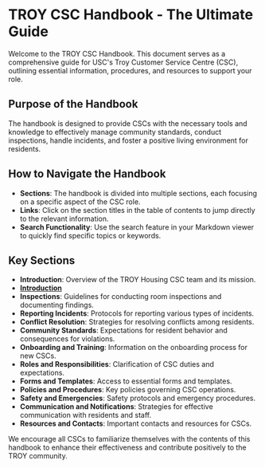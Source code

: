 # TROY CSC Handbook - The Ultimate Guide
Welcome to the TROY CSC Handbook. This document serves as a comprehensive guide for USC's Troy Customer Service Centre (CSC), outlining essential information, procedures, and resources to support your role.

## Purpose of the Handbook
The handbook is designed to provide CSCs with the necessary tools and knowledge to effectively manage community standards, conduct inspections, handle incidents, and foster a positive living environment for residents.

## How to Navigate the Handbook
- **Sections**: The handbook is divided into multiple sections, each focusing on a specific aspect of the CSC role.
- **Links**: Click on the section titles in the table of contents to jump directly to the relevant information.
- **Search Functionality**: Use the search feature in your Markdown viewer to quickly find specific topics or keywords.

## Key Sections
- **Introduction**: Overview of the TROY Housing CSC team and its mission.
- [**Introduction**](handbook/01-Introduction.md)
- **Inspections**: Guidelines for conducting room inspections and documenting findings.
- **Reporting Incidents**: Protocols for reporting various types of incidents.
- **Conflict Resolution**: Strategies for resolving conflicts among residents.
- **Community Standards**: Expectations for resident behavior and consequences for violations.
- **Onboarding and Training**: Information on the onboarding process for new CSCs.
- **Roles and Responsibilities**: Clarification of CSC duties and expectations.
- **Forms and Templates**: Access to essential forms and templates.
- **Policies and Procedures**: Key policies governing CSC operations.
- **Safety and Emergencies**: Safety protocols and emergency procedures.
- **Communication and Notifications**: Strategies for effective communication with residents and staff.
- **Resources and Contacts**: Important contacts and resources for CSCs.

We encourage all CSCs to familiarize themselves with the contents of this handbook to enhance their effectiveness and contribute positively to the TROY community.